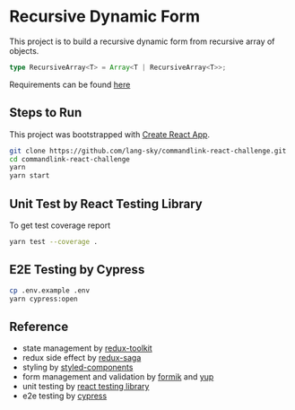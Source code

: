 # Recursive Dynamic Form

This project is to build a recursive dynamic form from recursive array of objects.

```ts
type RecursiveArray<T> = Array<T | RecursiveArray<T>>;
```

Requirements can be found [here](./requirements/)

## Steps to Run

This project was bootstrapped with [Create React App](https://github.com/facebook/create-react-app).

```bash
git clone https://github.com/lang-sky/commandlink-react-challenge.git
cd commandlink-react-challenge
yarn
yarn start
```

## Unit Test by React Testing Library

To get test coverage report

```bash
yarn test --coverage .
```

## E2E Testing by Cypress

```bash
cp .env.example .env
yarn cypress:open
```

## Reference

- state management by [redux-toolkit](https://redux-toolkit.js.org/)
- redux side effect by [redux-saga](https://redux-saga.js.org/)
- styling by [styled-components](https://styled-components.com/)
- form management and validation by [formik](https://formik.org/) and [yup](https://github.com/jquense/yup)
- unit testing by [react testing library](https://testing-library.com/)
- e2e testing by [cypress](https://docs.cypress.io/guides/overview/why-cypress/)
